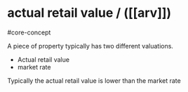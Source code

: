 # actual retail value / ([[arv]])
#core-concept


A piece of property typically has two different valuations. 
 - Actual retail value 
- market rate

Typically the actual retail value is lower than the market rate





